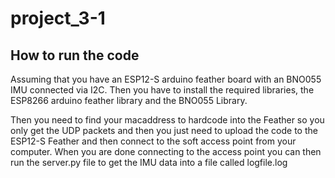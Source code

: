 # project_3-1

## How to run the code
Assuming that you have an ESP12-S arduino feather board with an BNO055 IMU connected via I2C. Then you have to install the required libraries, the ESP8266 arduino feather library and the BNO055 Library.

Then you need to find your macaddress to hardcode into the Feather so you only get the UDP packets and then you just need to upload the code to the ESP12-S Feather and then connect to the soft access point from your computer. When you are done connecting to the access point you can then run the server.py file to get the IMU data into a file called logfile.log
